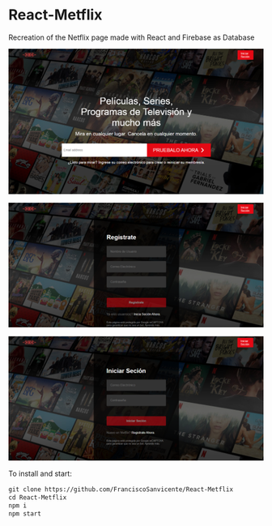 # React-Metflix
Recreation of the Netflix page made with React and Firebase as Database

![](https://github.com/FranciscoSanvicente/React-Metflix/blob/main/Metflix.PNG)

![](https://github.com/FranciscoSanvicente/React-Metflix/blob/main/Captura2.PNG)

![](https://github.com/FranciscoSanvicente/React-Metflix/blob/main/Captura.PNG)

To install and start:
```
git clone https://github.com/FranciscoSanvicente/React-Metflix
cd React-Metflix
npm i
npm start
```
